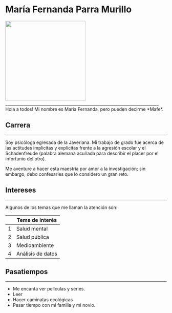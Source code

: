 # María Fernanda Parra Murillo

<img src="https://i1.wp.com/cerebrosocial.com/wp-content/uploads/2018/02/photo_2018-02-25_20-42-56.jpg?resize=640%2C640&ssl=1" width="250" height="250" />
___________________________________________________________________________
Hola a todos!
Mi nombre es María Fernanda, pero pueden decirme *Mafe*.

## Carrera
_____________________________________________________________________________
Soy psicóloga egresada de la Javeriana. Mi trabajo de grado fue acerca de las actitudes implicitas y explicitas frente a la agresión escolar y el Schadenfreude (palabra alemana acuñada para describir el placer por el infortunio del otro).

Me aventure a hacer esta maestría por amor a la investigación; sin embargo, debo confesarles que lo considero un gran reto. 

## Intereses
___________________________________________________________________________
Algunos de los temas que me llaman la atención son:

| | Tema de interés |
| ------ | ------ |
| 1 | Salud mental  |
| 2 | Salud pública |
| 3 | Medioambiente |
| 4 | Análisis de datos |

## Pasatiempos
______________________________________________________________________________
  - Me encanta ver películas y series.
  - Leer
  - Hacer caminatas ecológicas 
  - Pasar tiempo con mi familia y mi novio.


